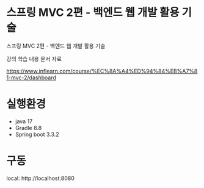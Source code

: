 # 스프링 MVC 2편 - 백엔드 웹 개발 활용 기술

스프링 MVC 2편 - 백엔드 웹 개발 활용 기술

강의 학습 내용 문서 자료

https://www.inflearn.com/course/%EC%8A%A4%ED%94%84%EB%A7%81-mvc-2/dashboard

# 실행환경
- java 17
- Gradle 8.8
- Spring boot 3.3.2

# 구동
local: http://localhost:8080
